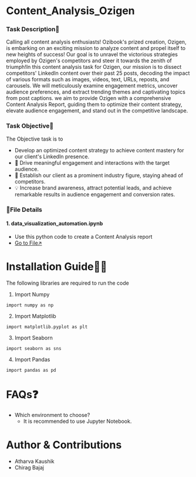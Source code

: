 ﻿# Content_Analysis_Ozigen
### Task Description📜
Calling all content analysis enthusiasts! Ozibook's prized creation, Ozigen, is embarking on an exciting mission to analyze content and propel itself to new heights of success! Our goal is to unravel the victorious strategies employed by Ozigen's competitors and steer it towards the zenith of triumph!In this content analysis task for Ozigen, our mission is to dissect competitors' LinkedIn content over their past 25 posts, decoding the impact of various formats such as images, videos, text, URLs, reposts, and carousels. We will meticulously examine engagement metrics, uncover audience preferences, and extract trending themes and captivating topics from post captions. we aim to provide Ozigen with a comprehensive Content Analysis Report, guiding them to optimize their content strategy, elevate audience engagement, and stand out in the competitive landscape. 

### Task Objective🎯
The Objective task is to 
* Develop an optimized content strategy to achieve content mastery for our client's LinkedIn presence.
* 💬 Drive meaningful engagement and interactions with the target audience.
* 🌟 Establish our client as a prominent industry figure, staying ahead of competitors.
* 💡 Increase brand awareness, attract potential leads, and achieve remarkable results in audience engagement and conversion rates.


### 📁File Details
#### 1. data_visualization_automation.ipynb<br>
* Use this python code to create a Content Analysis report
* [Go to File↗️](https://github.com/ozibook/Content_Analysis_Ozigen/blob/main/data_visualization_automation.ipynb)

# Installation Guide👨‍💻
The following libraries are required to run the code<br>
1. Import Numpy<br>
```
import numpy as np
```
2. Import Matplotlib<br>
```
import matplotlib.pyplot as plt
```
3. Import Seaborn <br>
```
import seaborn as sns
```
4. Import Pandas<br>
```
import pandas as pd
```
# FAQs❓
 * Which environment to choose?
   - It is recommended to use Jupyter Notebook.

# Author & Contributions
- Atharva Kaushik
- Chirag Bajaj
